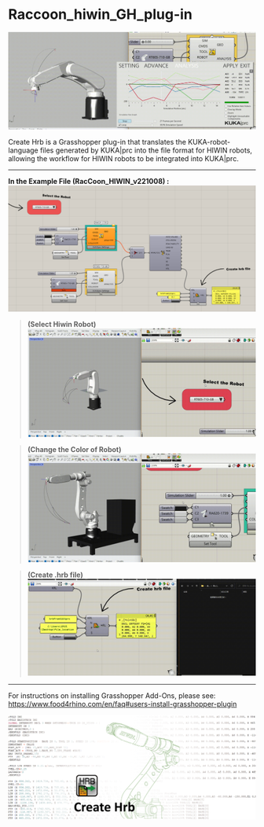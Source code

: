 # Raccoon_hiwin_GH_plug-in

![Create Hrb](/img_file/005.gif "Create Hrb")

Create Hrb is a Grasshopper plug-in that translates the KUKA-robot-language files generated by KUKA|prc into the file format for HIWIN robots, allowing the workflow for HIWIN robots to be integrated into KUKA|prc.

****
**In the Example File (RacCoon_HIWIN_v221008) :**
![Create Hrb](/img_file/003.png "Create Hrb")

>**(Select Hiwin Robot)**
![Create Hrb](/img_file/01.gif "Create Hrb")

>**(Change the Color of Robot)**
![Create Hrb](/img_file/02.gif "Create Hrb")

>**(Create .hrb file)**
![Create Hrb](/img_file/05.gif "Create Hrb")




****
For instructions on installing Grasshopper Add-Ons, please see: https://www.food4rhino.com/en/faq#users-install-grasshopper-plugin

![Create Hrb](/img_file/inter.png "Create Hrb")